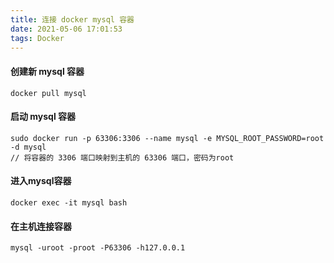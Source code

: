 ```yaml
---
title: 连接 docker mysql 容器
date: 2021-05-06 17:01:53
tags: Docker
---
```


#### 创建新 mysql 容器
```
docker pull mysql
```

#### 启动 mysql 容器
```
sudo docker run -p 63306:3306 --name mysql -e MYSQL_ROOT_PASSWORD=root -d mysql
// 将容器的 3306 端口映射到主机的 63306 端口，密码为root
```

#### 进入mysql容器
```
docker exec -it mysql bash
```

#### 在主机连接容器
```
mysql -uroot -proot -P63306 -h127.0.0.1
```



